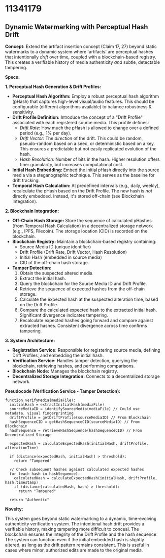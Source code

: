 # 11341179

## Dynamic Watermarking with Perceptual Hash Drift

**Concept:** Extend the artifact insertion concept (Claim 17, 27) beyond static watermarks to a dynamic system where 'artifacts' are perceptual hashes that intentionally *drift* over time, coupled with a blockchain-based registry. This creates a verifiable history of media authenticity *and* subtle, detectable tampering.

**Specs:**

**1. Perceptual Hash Generation & Drift Profiles:**

*   **Perceptual Hash Algorithm:** Employ a robust perceptual hash algorithm (pHash) that captures high-level visual/audio features.  This should be configurable (different algorithms available) to balance robustness & sensitivity.
*   **Drift Profile Definition:**  Introduce the concept of a "Drift Profile" associated with each registered source media.  This profile defines:
    *   *Drift Rate:*  How much the pHash is allowed to change over a defined period (e.g., 1% per day).
    *   *Drift Vector:* The *direction* of the drift. This could be random, pseudo-random based on a seed, or deterministic based on a key.  This ensures a predictable but not easily replicated evolution of the hash.
    *   *Hash Resolution:*  Number of bits in the hash. Higher resolution offers finer granularity, but increases computational cost.
*   **Initial Hash Embedding:** Embed the initial pHash directly into the source media via a steganographic technique.  This serves as the baseline for drift tracking.
*   **Temporal Hash Calculation:** At predefined intervals (e.g., daily, weekly), recalculate the pHash based on the Drift Profile.  The new hash is *not* directly embedded. Instead, it's stored off-chain (see Blockchain Integration).

**2. Blockchain Integration:**

*   **Off-Chain Hash Storage:**  Store the sequence of calculated pHashes (from Temporal Hash Calculation) in a decentralized storage network (e.g., IPFS, Filecoin). The storage location (CID) is recorded on the blockchain.
*   **Blockchain Registry:**  Maintain a blockchain-based registry containing:
    *   Source Media ID (unique identifier)
    *   Drift Profile (Drift Rate, Drift Vector, Hash Resolution)
    *   Initial Hash (embedded in source media)
    *   CID of the off-chain hash storage.
*   **Tamper Detection:**
    1.  Obtain the suspected altered media.
    2.  Extract the initial hash.
    3.  Query the blockchain for the Source Media ID and Drift Profile.
    4.  Retrieve the sequence of expected hashes from the off-chain storage.
    5.  Calculate the expected hash at the suspected alteration time, based on the Drift Profile.
    6.  Compare the calculated expected hash to the extracted initial hash.  Significant divergence indicates tampering.
    7.  Recalculate expected hashes going forward and compare against extracted hashes.  Consistent divergence across time confirms tampering.

**3. System Architecture:**

*   **Registration Service:**  Responsible for registering source media, defining Drift Profiles, and embedding the initial hash.
*   **Verification Service:**  Handles tamper detection, querying the blockchain, retrieving hashes, and performing comparisons.
*   **Blockchain Node:**  Manages the blockchain registry.
*   **Decentralized Storage Integration:**  Connects to a decentralized storage network.

**Pseudocode (Verification Service - Tamper Detection):**

```
function verifyMedia(mediaFile):
  initialHash = extractInitialHash(mediaFile)
  sourceMediaID = identifySourceMedia(mediaFile) // Could use metadata, visual fingerprinting
  driftProfile = getDriftProfile(sourceMediaID) // From Blockchain
  hashSequenceCID = getHashSequenceCID(sourceMediaID) // From Blockchain
  hashSequence = retrieveHashSequence(hashSequenceCID) // From Decentralized Storage

  expectedHash = calculateExpectedHash(initialHash, driftProfile, alterationTime)

  if (distance(expectedHash, initialHash) > threshold):
    return "Tampered"

  // Check subsequent hashes against calculated expected hashes
  for (each hash in hashSequence):
    calculatedHash = calculateExpectedHash(initialHash, driftProfile, hash.timestamp)
    if (distance(calculatedHash, hash) > threshold):
      return "Tampered"

  return "Authentic"

```

**Novelty:**

This system goes beyond static watermarking to a dynamic, time-evolving authenticity verification system. The intentional hash drift provides a verifiable history, making tampering more difficult to conceal. The blockchain ensures the integrity of the Drift Profile and the hash sequence. The system can function even if the initial embedded hash is slightly altered, as long as the drift pattern remains consistent. This is useful in cases where minor, authorized edits are made to the original media.